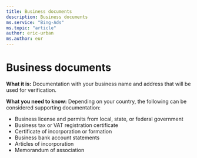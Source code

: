 ```yaml
---
title: Business documents
description: Business documents
ms.service: "Bing-Ads"
ms.topic: "article"
author: eric-urban
ms.author: eur
---
```


# Business documents

**What it is:**  Documentation with your business name and address that will be used for verification.

**What you need to know:**  Depending on your country, the following can be considered supporting documentation:
- Business license and permits from local, state, or federal government
- Business tax or VAT registration certificate
- Certificate of incorporation or formation
- Business bank account statements
- Articles of incorporation
- Memorandum of association


